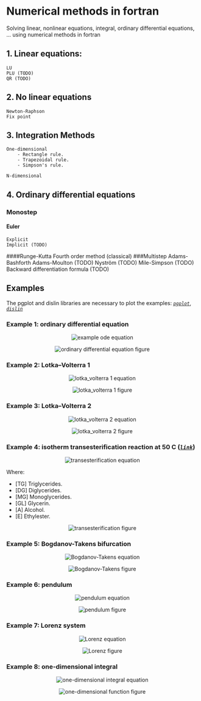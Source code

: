 # Numerical methods in fortran
Solving linear, nonlinear equations, integral, ordinary differential equations, ... using numerical methods in fortran

## 1. Linear equations:
    LU
    PLU (TODO)
    QR (TODO)

## 2. No linear equations
    Newton-Raphson
    Fix point
## 3. Integration Methods
    One-dimensional
        - Rectangle rule.
        - Trapezoidal rule.
        - Simpson's rule.

    N-dimensional

## 4. Ordinary differential equations
### Monostep
#### Euler
    Explicit
    Implicit (TODO)
####Runge-Kutta
    Fourth order method (classical)
###Multistep
    Adams-Bashforth
    Adams-Moulton   (TODO)
    Nyström         (TODO)
    Mile-Simpson    (TODO)
    Backward differentiation formula (TODO)

## Examples
The pgplot and dislin libraries are necessary to plot the examples:
*[`pgplot`](http://www.astro.caltech.edu/~tjp/pgplot/)*, *[`dislin`](http://www.mps.mpg.de/dislin)*


### Example 1: ordinary differential equation

<p align="center">
  <img src="http://latex.codecogs.com/gif.latex?%5Cleft%5C%7B%5Cbegin%7Bmatrix%7D%20%26%5Cfrac%7Bdy_1%7D%7Bdt%7D%20%3D%20t&plus;y_1%20%5C%3A%5C%3A%5C%3A%5C%3A%5C%3A%5C%3A%20%26%200%20%5Cleq%20t%20%5Cleq%201%5C%5C%20%26%5Cfrac%7Bdy_2%7D%7Bdt%7D%20%3D%20-y_3-y_2-t%5C%5C%20%26%5Cfrac%7Bdy_3%7D%7Bdt%7D%20%3D%20t-y_1&plus;y_3%5C%5C%20%26y_1%280%29%20%3D%201%20%5C%5C%20%26y_2%280%29%20%3D%201%20%5C%5C%20%26y_3%280%29%20%3D%201%20%5Cend%7Bmatrix%7D%5Cright." alt="example ode equation"/>
</p>

<p align="center">
  <img src="https://github.com/planelles20/numerical_methods_fortran/blob/master/img/plot1.png?raw=true" alt="ordinary differential equation figure"/>
</p>

### Example 2: Lotka–Volterra 1

<p align="center">
  <img src="http://latex.codecogs.com/gif.latex?%5Cleft%5C%7B%5Cbegin%7Bmatrix%7D%20%26%5Cfrac%7Bdy_1%7D%7Bdt%7D%20%3D%200.1y_1-0.02y_1y_2%20%5C%5C%20%26%5Cfrac%7Bdy_2%7D%7Bdt%7D%20%3D%20-0.3y_2&plus;0.01y_1y_2%5C%5C%20%26y_1%280%29%20%3D%2010%20%5C%5C%20%26y_2%280%29%20%3D%205%20%5Cend%7Bmatrix%7D%5Cright." alt="lotka_volterra 1 equation"/>
</p>

<p align="center">
  <img src="https://github.com/planelles20/numerical_methods_fortran/blob/master/img/lotka_volterra1.png?raw=true" alt="lotka_volterra 1 figure"/>
</p>

### Example 3: Lotka–Volterra 2

<p align="center">
  <img src="http://latex.codecogs.com/gif.latex?%5Cleft%5C%7B%5Cbegin%7Bmatrix%7D%20%26%5Cfrac%7Bdy_1%7D%7Bdt%7D%20%3D%200.1y_1-0.001y_1%5E2-0.02y_1y_2%20%5C%3A%5C%3A%5C%3A%5C%3A%5C%3A%5C%3A%20%26%200%20%5Cleq%20t%20%5Cleq%20440%5C%5C%20%26%5Cfrac%7Bdy_2%7D%7Bdt%7D%20%3D%20-0.4y_2&plus;0.02y_1y_2%5C%5C%20%26y_2%280%29%20%3D%2010%20%5C%5C%20%26y_3%280%29%20%3D%205%20%5Cend%7Bmatrix%7D%5Cright." alt="lotka_volterra 2 equation"/>
</p>

<p align="center">
  <img src="https://github.com/planelles20/numerical_methods_fortran/blob/master/img/lotka_volterra2.png?raw=true" alt="lotka_volterra 2 figure"/>
</p>


### Example 4: isotherm transesterification reaction at 50 C (*[`link`](http://www.cubasolar.cu/biblioteca/Ecosolar/Ecosolar22/HTML/articulo02.htm)*)

<p align="center">
  <img src="http://latex.codecogs.com/gif.latex?%5Cleft%5C%7B%5Cbegin%7Bmatrix%7D%20%26%5Cfrac%7Bd%5BTG%5D%7D%7Bdt%7D%20%3D%20-k_1%5BTG%5D%5BA%5D&plus;k_2%5BDG%5D%5BE%5D%20%5C%3A%5C%3A%5C%3A%5C%3A%5C%3A%5C%3A%20%26%200%20%5Cleq%20t%20%5Cleq%2025%20min%5C%5C%20%26%5Cfrac%7Bd%5BDG%5D%7D%7Bdt%7D%20%3D%20-k_3%5BDG%5D%5BA%5D&plus;k_4%5BMG%5D%5BE%5D&plus;k_1%5BTG%5D%5BA%5D-k_2%5BDG%5D%5BE%5D%5C%5C%20%26%5Cfrac%7Bd%5BMG%5D%7D%7Bdt%7D%20%3D%20-k_5%5BGL%5D%5BE%5D&plus;k_6%5BGL%5D%5BE%5D&plus;k_3%5BDG%5D%5BA%5D-k_4%5BMG%5D%5BE%5D%20%5C%5C%20%26%5Cfrac%7Bd%5BGL%5D%7D%7Bdt%7D%20%3D%20k_5%5BMG%5D%5BA%5D-k_6%5BGL%5D%5BE%5D%5C%5C%20%26%5Cfrac%7Bd%5BE%5D%7D%7Bdt%7D%20%3D%20k_1%5BTG%5D%5BA%5D-k_2%5BDG%5D%5BE%5D&plus;k_3%5BDG%5D%5BA%5D-k_4%5BMG%5D%5BE%5D&plus;k_5%5BMG%5D%5BA%5D-k_6%5BGL%5D%5BE%5D%5C%5C%20%26%5Cfrac%7Bd%5BA%5D%7D%7Bdt%7D%20%3D%20-k_1%5BTG%5D%5BA%5D&plus;k_2%5BDG%5D%5BE%5D-k_3%5BDG%5D%5BA%5D&plus;k_4%5BMG%5D%5BE%5D-k_5%5BMG%5D%5BA%5D&plus;k_6%5BGL%5D%5BE%5D%5C%5C%20%26%5BTG%5D%280%29%20%3D%201%5C%3A%5C%3A%5C%3A%20mol%20%5C%5C%20%26%5BDG%5D%280%29%20%3D%200%5C%3A%5C%3A%5C%3A%20mol%20%5C%5C%20%26%5BMG%5D%280%29%20%3D%200%5C%3A%5C%3A%5C%3A%20mol%20%5C%5C%20%26%5BGL%5D%280%29%20%3D%200%5C%3A%5C%3A%5C%3A%20mol%20%5C%5C%20%26%5BE%5D%280%29%20%3D%206%5C%3A%5C%3A%5C%3A%20mol%20%5C%5C%20%26%5BA%5D%280%29%20%3D%200%5C%3A%5C%3A%5C%3A%20mol%20%5Cend%7Bmatrix%7D%5Cright." alt="transesterification equation"/>
</p>

Where:
<ul>
    <li> [TG] Triglycerides. </li>
    <li> [DG] Diglycerides. </li>
    <li> [MG] Monoglycerides. </li>
    <li> [GL] Glycerin. </li>
    <li> [A]  Alcohol. </li>
    <li> [E]  Ethylester. </li>
</ul>

<p align="center">
  <img src="https://github.com/planelles20/numerical_methods_fortran/blob/master/img/transesterification_isoterm.png?raw=true" alt="transesterification figure"/>
</p>

### Example 5: Bogdanov-Takens bifurcation

<p align="center">
  <img src="http://latex.codecogs.com/gif.latex?%5Cleft%5C%7B%5Cbegin%7Bmatrix%7D%20%26%5Cfrac%7Bdy_1%7D%7Bdt%7D%20%3D%20y_2%20%5C%5C%20%26%5Cfrac%7Bdy_2%7D%7Bdt%7D%20%3D%20%5Cbeta_1&plus;%5Cbeta_2y_1&plus;y_1%5E2%20&plus;%20y_1y_2%5C%5C%20%26%5Cbeta_1%20%3D%20-1%20%5C%5C%20%26%5Cbeta_1%20%3D%201%20%5Cend%7Bmatrix%7D%5Cright." alt="Bogdanov-Takens equation"/>
</p>

<p align="center">
  <img src="https://github.com/planelles20/numerical-methods-fortran/blob/master/img/bogdanov_takens.png?raw=true" alt="Bogdanov-Takens figure"/>
</p>

### Example 6: pendulum

<p align="center">
  <img src="http://latex.codecogs.com/gif.latex?%5Cleft%5C%7B%5Cbegin%7Bmatrix%7D%20%26%5Cfrac%7Bdy_1%7D%7Bdt%7D%20%3D%20y_2%20%26%200%20%5Cleq%20t%20%5Cleq%20250%5C%5C%20%26%5Cfrac%7Bdy_2%7D%7Bdt%7D%20%3D%20-g/l%5Ccdot%20sin%28y_1%29-%5Cfrac%7Bc%7D%7Bm%5Ccdot%20l%7D%20y_2%20%5C%5C%20%26%20y_1%280%29%20%3D%20-%5Cpi%5C%5C%20%26%20y_2%280%29%20%3D%200%5C%5C%20%26%20c%20%3D%201%20%5C%5C%20%26%20g%20%3D%209.8%20%5C%5C%20%26%20l%20%3D%2020%20%5C%5C%20%26%20m%20%3D%202%20%5Cend%7Bmatrix%7D%5Cright." alt="pendulum equation"/>
</p>

<p align="center">
  <img src="https://github.com/planelles20/numerical-methods-fortran/blob/master/img/pendulum.png?raw=true" alt="pendulum figure"/>
</p>

### Example 7: Lorenz system

<p align="center">
  <img src="http://latex.codecogs.com/gif.latex?%5Cleft%5C%7B%5Cbegin%7Bmatrix%7D%20%26%5Cfrac%7Bdy_1%7D%7Bdt%7D%20%3D%20a%28y_2-y_1%29%20%26%200%5Cleq%20t%20%5Cleq%2070%5C%5C%20%26%5Cfrac%7Bdy_2%7D%7Bdt%7D%20%3D%20y_1%28b-y_3%29-y_2%20%5C%5C%20%26%5Cfrac%7Bdy_3%7D%7Bdt%7D%20%3D%20y_1y_2-cy_3%20%5C%5C%20%26%20y_1%280%29%20%3D%200%5C%5C%20%26%20y_2%280%29%20%3D%201%5C%5C%20%26%20y_3%280%29%20%3D%201%20%5C%5C%20%26%20a%20%3D%2010%20%5C%5C%20%26%20b%20%3D%2028%20%5C%5C%20%26%20c%20%3D%208/3%20%5Cend%7Bmatrix%7D%5Cright." alt="Lorenz equation"/>
</p>

<p align="center">
  <img src="https://github.com/planelles20/numerical-methods-fortran/blob/master/img/lorenz.png?raw=true" alt="Lorenz figure"/>
</p>

### Example 8: one-dimensional integral

<p align="center">
  <img src="http://latex.codecogs.com/gif.latex?%5Cint_0%5E1%20%5Cfrac%7B4%7D%7B1&plus;x%5E2%7D%20%3D%20%5Cpi" alt="one-dimensional integral equation"/>
</p>

<p align="center">
  <img src="https://github.com/planelles20/numerical-methods-fortran/blob/master/img/one_dim_funct.png?raw=true" alt="one-dimensional function figure"/>
</p>
